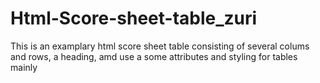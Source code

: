 # Html-Score-sheet-table_zuri
This is an examplary html score sheet table consisting of several colums and rows, a heading, amd use a  some attributes and styling for tables mainly
